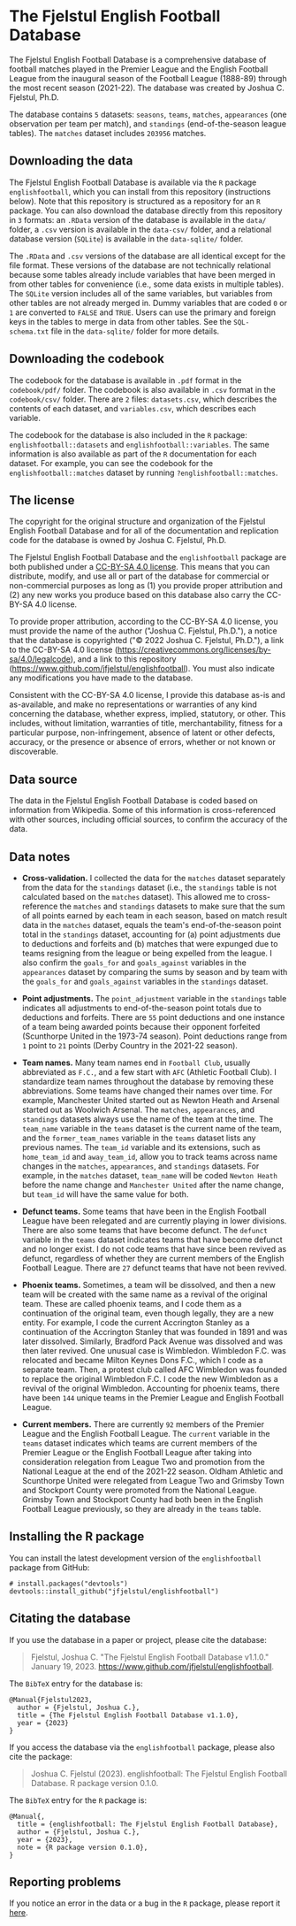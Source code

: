# The Fjelstul English Football Database

The Fjelstul English Football Database is a comprehensive database of football matches played in the Premier League and the English Football League from the inaugural season of the Football League (1888-89) through the most recent season (2021-22). The database was created by Joshua C. Fjelstul, Ph.D. 

The database contains `5` datasets: `seasons`, `teams`, `matches`, `appearances` (one observation per team per match), and `standings` (end-of-the-season league tables). The `matches` dataset includes `203956` matches.

## Downloading the data

The Fjelstul English Football Database is available via the `R` package `englishfootball`, which you can install from this repository (instructions below). Note that this repository is structured as a repository for an `R` package. You can also download the database directly from this repository in `3` formats: an `.RData` version of the database is available in the `data/` folder, a `.csv` version is available in the `data-csv/` folder, and a relational database version (`SQLite`) is available in the `data-sqlite/` folder.

The `.RData` and `.csv` versions of the database are all identical except for the file format. These versions of the database are not technically relational because some tables already include variables that have been merged in from other tables for convenience (i.e., some data exists in multiple tables). The `SQLite` version includes all of the same variables, but variables from other tables are not already merged in. Dummy variables that are coded `0` or `1` are converted to `FALSE` and `TRUE`. Users can use the primary and foreign keys in the tables to merge in data from other tables. See the `SQL-schema.txt` file in the `data-sqlite/` folder for more details.

## Downloading the codebook

The codebook for the database is available in `.pdf` format in the `codebook/pdf/` folder. The codebook is also available in `.csv` format in the `codebook/csv/` folder. There are `2` files: `datasets.csv`, which describes the contents of each dataset, and `variables.csv`, which describes each variable. 

The codebook for the database is also included in the `R` package: `englishfootball::datasets` and `englishfootball::variables`. The same information is also available as part of the `R` documentation for each dataset. For example, you can see the codebook for the `englishfootball::matches` dataset by running `?englishfootball::matches`.

## The license

The copyright for the original structure and organization of the Fjelstul English Football Database and for all of the documentation and replication code for the database is owned by Joshua C. Fjelstul, Ph.D.

The Fjelstul English Football Database and the `englishfootball` package are both published under a [CC-BY-SA 4.0 license](https://creativecommons.org/licenses/by-sa/4.0/legalcode). This means that you can distribute, modify, and use all or part of the database for commercial or non-commercial purposes as long as (1) you provide proper attribution and (2) any new works you produce based on this database also carry the CC-BY-SA 4.0 license. 

To provide proper attribution, according to the CC-BY-SA 4.0 license, you must provide the name of the author ("Joshua C. Fjelstul, Ph.D."), a notice that the database is copyrighted ("© 2022 Joshua C. Fjelstul, Ph.D."), a link to the CC-BY-SA 4.0 license (https://creativecommons.org/licenses/by-sa/4.0/legalcode), and a link to this repository (https://www.github.com/jfjelstul/englishfootball). You must also indicate any modifications you have made to the database.

Consistent with the CC-BY-SA 4.0 license, I provide this database as-is and as-available, and make no representations or warranties of any kind concerning the database, whether express, implied, statutory, or other. This includes, without limitation, warranties of title, merchantability, fitness for a particular purpose, non-infringement, absence of latent or other defects, accuracy, or the presence or absence of errors, whether or not known or discoverable. 

## Data source

The data in the Fjelstul English Football Database is coded based on information from Wikipedia. Some of this information is cross-referenced with other sources, including official sources, to confirm the accuracy of the data.

## Data notes

- **Cross-validation.** I collected the data for the `matches` dataset separately from the data for the `standings` dataset (i.e., the `standings` table is not calculated based on the `matches` dataset). This allowed me to cross-reference the `matches` and `standings` datasets to make sure that the sum of all points earned by each team in each season, based on match result data in the `matches` dataset, equals the team's end-of-the-season point total in the `standings` dataset, accounting for (a) point adjustments due to deductions and forfeits and (b) matches that were expunged due to teams resigning from the league or being expelled from the league. I also confirm the `goals_for` and `goals_against` variables in the `appearances` dataset by comparing the sums by season and by team with the `goals_for` and `goals_against` variables in the `standings` dataset.

- **Point adjustments.** The `point_adjustment` variable in the `standings` table indicates all adjustments to end-of-the-season point totals due to deductions and forfeits. There are `55` point deductions and one instance of a team being awarded points because their opponent forfeited (Scunthorpe United in the 1973-74 season). Point deductions range from `1` point to `21` points (Derby Country in the 2021-22 season). 

- **Team names.** Many team names end in `Football Club`, usually abbreviated as `F.C.`, and a few start with `AFC` (Athletic Football Club). I standardize team names throughout the database by removing these abbreviations. Some teams have changed their names over time. For example, Manchester United started out as Newton Heath and Arsenal started out as Woolwich Arsenal. The `matches`, `appearances`, and `standings` datasets always use the name of the team at the time. The `team_name` variable in the `teams` dataset is the current name of the team, and the `former_team_names` variable in the `teams` dataset lists any previous names. The `team_id` variable and its extensions, such as `home_team_id` and `away_team_id`, allow you to track teams across name changes in the `matches`, `appearances`, and `standings` datasets. For example, in the `matches` dataset, `team_name` will be coded `Newton Heath` before the name change and `Manchester United` after the name change, but `team_id` will have the same value for both. 

- **Defunct teams.** Some teams that have been in the English Football League have been relegated and are currently playing in lower divisions. There are also some teams that have become defunct. The `defunct` variable in the `teams` dataset indicates teams that have become defunct and no longer exist. I do not code teams that have since been revived as defunct, regardless of whether they are current members of the English Football League. There are `27` defunct teams that have not been revived. 

- **Phoenix teams.** Sometimes, a team will be dissolved, and then a new team will be created with the same name as a revival of the original team. These are called phoenix teams, and I code them as a continuation of the original team, even though legally, they are a new entity. For example, I code the current Accrington Stanley as a continuation of the Accrington Stanley that was founded in 1891 and was later dissolved. Similarly, Bradford Pack Avenue was dissolved and was then later revived. One unusual case is Wimbledon. Wimbledon F.C. was relocated and became Milton Keynes Dons F.C., which I code as a separate team. Then, a protest club called AFC Wimbledon was founded to replace the original Wimbledon F.C. I code the new Wimbledon as a revival of the original Wimbledon. Accounting for phoenix teams, there have been `144` unique teams in the Premier League and English Football League. 

- **Current members.** There are currently `92` members of the Premier League and the English Football League. The `current` variable in the `teams` dataset indicates which teams are current members of the Premier League or the English Football League after taking into consideration relegation from League Two and promotion from the National League at the end of the 2021-22 season. Oldham Athletic and Scunthorpe United were relegated from League Two and Grimsby Town and Stockport County were promoted from the National League. Grimsby Town and Stockport County had both been in the English Football League previously, so they are already in the `teams` table.

## Installing the R package

You can install the latest development version of the `englishfootball` package from GitHub:

```
# install.packages("devtools")
devtools::install_github("jfjelstul/englishfootball")
```

## Citating the database

If you use the database in a paper or project, please cite the database:

> Fjelstul, Joshua C. "The Fjelstul English Football Database v1.1.0." January 19, 2023. https://www.github.com/jfjelstul/englishfootball.

The `BibTeX` entry for the database is:

```
@Manual{Fjelstul2023,
  author = {Fjelstul, Joshua C.},
  title = {The Fjelstul English Football Database v1.1.0},
  year = {2023}
}
```

If you access the database via the `englishfootball` package, please also cite the package:

> Joshua C. Fjelstul (2023). englishfootball: The Fjelstul English Football Database. R package version 0.1.0.

The `BibTeX` entry for the `R` package is:

```
@Manual{,
  title = {englishfootball: The Fjelstul English Football Database},
  author = {Fjelstul, Joshua C.},
  year = {2023},
  note = {R package version 0.1.0},
}
```

## Reporting problems

If you notice an error in the data or a bug in the `R` package, please report it [here](https://github.com/jfjelstul/englishfootball/issues).
